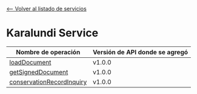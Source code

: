 [<-- Volver al listado de servicios](./../../index.md)

# Karalundi Service

|Nombre de operación|Versión de API donde se agregó|
|-|-|
|[loadDocument](./operations/loadDocument/index.md)|v1.0.0|
|[getSignedDocument](./operations/getSignedDocument/index.md)|v1.0.0|
|[conservationRecordInquiry](./operations/conservationRecordInquiry/index.md)|v1.0.0|